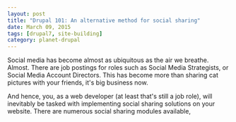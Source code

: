 ```yaml
---
layout: post
title: "Drupal 101: An alternative method for social sharing"
date: March 09, 2015
tags: [drupal7, site-building]
category: planet-drupal
---
```

Social media has become almost as ubiquitous as the air we breathe. Almost. There are job postings for roles such as Social Media Strategists, or Social Media Account Directors. This has become more than sharing cat pictures with your friends, it's big business now. 

And hence, you, as a web developer (at least that's still a job role), will inevitably be tasked with implementing social sharing solutions on your website. There are numerous social sharing modules available, 
